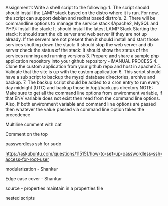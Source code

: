 Assignment1: Write a shell script to the following:
    1. The script should should install the LAMP stack based on the distro where it is run. 
       For now, the script can support debian and redhat based distro's.
    2. There will be commandline options to manage the service stack (Apache2, MySQL and PHP):
            Install the stack: It should install the latest LAMP Stack
            Starting the stack: It should start the db server and web server if they are not up already. 
            If the servers are not present then it should install and start those services
            shutting down the stack: It should stop the web server and  db server
            check the status of the stack: It should show the status of the services running and running versions
    3. Prepare and share a sample php application repository into your github repository - MANUAL PROCESS
    4. Clone the custom application from your github repo and host in apache2
    5. Validate that the site is up with the custom application
    6. This script should have a sub script to backup the mysql database directories, archive and backup.
    7. The backup script should be added to a cron entry to run every day midnight (UTC) and backup those in /opt/backups directory
NOTE: Make sure to get all the command line options from environment variable, if that ENV variable does not exist then read from the command line options. Also, If both environment variable and command line options are passed then whatever the value passed via command line option takes the precedence


Multiline comment with cat

Comment on the top



passwordless ssh for sudo

https://askubuntu.com/questions/115151/how-to-set-up-passwordless-ssh-access-for-root-user


modularization - Shankar

Edge case cover - Shankar

source - properties maintain in a properties file

nested scripts